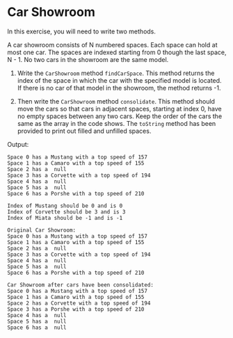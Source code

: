# Car Showroom
In this exercise, you will need to write two methods.

A car showroom consists of N numbered spaces. Each space can hold at most one car. The spaces are indexed starting from 0 though the last space, N - 1. No two cars in the showroom are the same model.

1.  Write the `CarShowroom` method `findCarSpace`. This method returns the index of the space in which the car with the specified model is located. If there is no car of that model in the showroom, the method returns -1.

2.  Then write the `CarShowroom` method `consolidate`. This method should move the cars so that cars in adjacent spaces, starting at index 0, have no empty spaces between any two cars. Keep the order of the cars the same as the array in the code shows. The `toString` method has been provided to print out filled and unfilled spaces.

Output:
```
Space 0 has a Mustang with a top speed of 157
Space 1 has a Camaro with a top speed of 155
Space 2 has a  null
Space 3 has a Corvette with a top speed of 194
Space 4 has a  null
Space 5 has a  null
Space 6 has a Porshe with a top speed of 210

Index of Mustang should be 0 and is 0
Index of Corvette should be 3 and is 3
Index of Miata should be -1 and is -1

Original Car Showroom:
Space 0 has a Mustang with a top speed of 157
Space 1 has a Camaro with a top speed of 155
Space 2 has a  null
Space 3 has a Corvette with a top speed of 194
Space 4 has a  null
Space 5 has a  null
Space 6 has a Porshe with a top speed of 210

Car Showroom after cars have been consolidated:
Space 0 has a Mustang with a top speed of 157
Space 1 has a Camaro with a top speed of 155
Space 2 has a Corvette with a top speed of 194
Space 3 has a Porshe with a top speed of 210
Space 4 has a  null
Space 5 has a  null
Space 6 has a  null 
```